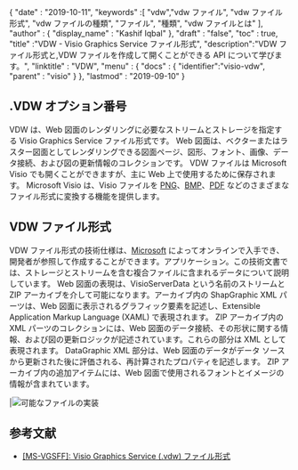 {
  "date" : "2019-10-11",
  "keywords" :[ "vdw","vdw ファイル", "vdw ファイル形式", "vdw ファイルの種類", "ファイル", "種類", "vdw ファイルとは" ],
  "author" : {
    "display_name" : "Kashif Iqbal"
},
  "draft" : "false",
  "toc" : true,
  "title" :"VDW - Visio Graphics Service ファイル形式",
  "description":"VDW ファイル形式と,VDW ファイルを作成して開くことができる API について学びます。",
  "linktitle" : "VDW",
  "menu" : {
    "docs" : {
      "identifier":"visio-vdw",
      "parent" : "visio"
}
},
  "lastmod" : "2019-09-10"
}
## .VDW オプション番号

VDW は、Web 図面のレンダリングに必要なストリームとストレージを指定する Visio Graphics Service ファイル形式です。 Web 図面は、ベクターまたはラスター図面としてレンダリングできる図面ページ、図形、フォント、画像、データ接続、および図の更新情報のコレクションです。 VDW ファイルは Microsoft Visio でも開くことができますが、主に Web 上で使用するために保存されます。 Microsoft Visio は、Visio ファイルを [PNG](/Image/PNG/)、[BMP](/image/bmp/)、[PDF](/pdf/) などのさまざまなファイル形式に変換する機能を提供します。

## **VDW** ファイル形式

VDW ファイル形式の技術仕様は、[Microsoft](https://msdn.microsoft.com/en-us/library/dd924076(v#office.12).aspx) によってオンラインで入手でき、開発者が参照して作成することができます。アプリケーション。この技術文書では、ストレージとストリームを含む複合ファイルに含まれるデータについて説明しています。 Web 図面の表現は、VisioServerData という名前のストリームと ZIP アーカイブを介して可能になります。アーカイブ内の ShapGraphic XML パーツは、Web 図面に表示されるグラフィック要素を記述し、Extensible Application Markup Language (XAML) で表現されます。 ZIP アーカイブ内の XML パーツのコレクションには、Web 図面のデータ接続、その形状に関する情報、および図の更新ロジックが記述されています。これらの部分は XML として表現されます。 DataGraphic XML 部分は、Web 図面のデータがデータ ソースから更新された後に評価される、再計算されたプロパティを記述します。 ZIP アーカイブ内の追加アイテムには、Web 図面で使用されるフォントとイメージの情報が含まれています。

|![可能なファイルの実装](/web/vdw.png "可能なファイルの実装")

## 参考文献

* [[MS-VGSFF]: Visio Graphics Service (.vdw) ファイル形式](https://msdn.microsoft.com/en-us/library/dd924076(v#office.12).aspx)

